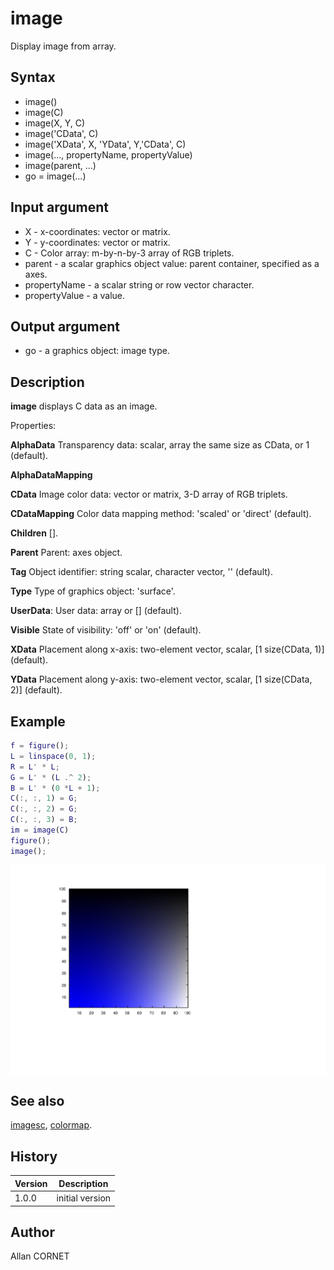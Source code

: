 # image

Display image from array.

## Syntax

- image()
- image(C)
- image(X, Y, C)
- image('CData', C)
- image('XData', X, 'YData', Y,'CData', C)
- image(..., propertyName, propertyValue)
- image(parent, ...)
- go = image(...)

## Input argument

- X - x-coordinates: vector or matrix.
- Y - y-coordinates: vector or matrix.
- C - Color array: m-by-n-by-3 array of RGB triplets.
- parent - a scalar graphics object value: parent container, specified as a axes.
- propertyName - a scalar string or row vector character.
- propertyValue - a value.

## Output argument

- go - a graphics object: image type.

## Description

  <p><b>image</b> displays C data as an image.</p>
  <p>Properties:</p>
  <p/>
  <p><b>AlphaData</b> Transparency data: scalar, array the same size as CData, or 1 (default).</p>
  <p>
    <b>AlphaDataMapping</b>
  </p>
  <p><b>CData</b> Image color data: vector or matrix, 3-D array of RGB triplets.</p>
  <p><b>CDataMapping</b> Color data mapping method: 'scaled' or 'direct' (default).</p>
  <p><b>Children</b> [].</p>
  <p><b>Parent</b> Parent: axes object.</p>
  <p><b>Tag</b> Object identifier: string scalar, character vector, '' (default).</p>
  <p><b>Type</b> Type of graphics object: 'surface'.</p>
  <p><b>UserData</b>: User data: array or [] (default).</p>
  <p><b>Visible</b> State of visibility: 'off' or 'on' (default).</p>
  <p><b>XData</b> Placement along x-axis: two-element vector, scalar, [1 size(CData, 1)] (default).</p>
  <p><b>YData</b> Placement along y-axis: two-element vector, scalar, [1 size(CData, 2)] (default).</p>
  <p/>

## Example

```matlab
f = figure();
L = linspace(0, 1);
R = L' * L;
G = L' * (L .^ 2);
B = L' * (0 *L + 1);
C(:, :, 1) = G;
C(:, :, 2) = G;
C(:, :, 3) = B;
im = image(C)
figure();
image();
```

<img src="image_1_7F5ED429.svg" align="middle"/>

## See also

[imagesc](imagesc.md), [colormap](colormap.html).

## History

| Version | Description     |
| ------- | --------------- |
| 1.0.0   | initial version |

## Author

Allan CORNET
